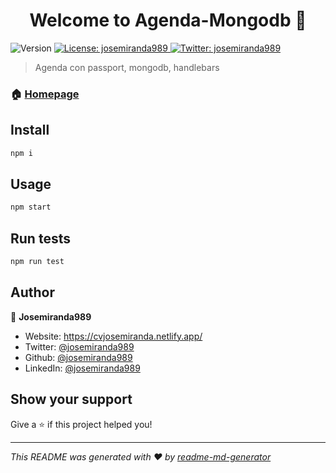 <h1 align="center">Welcome to Agenda-Mongodb 👋</h1>
<p>
  <img alt="Version" src="https://img.shields.io/badge/version-1.0.0-blue.svg?cacheSeconds=2592000" />
  <a href="#" target="_blank">
    <img alt="License: josemiranda989" src="https://img.shields.io/badge/License-josemiranda989-yellow.svg" />
  </a>
  <a href="https://twitter.com/josemiranda989" target="_blank">
    <img alt="Twitter: josemiranda989" src="https://img.shields.io/twitter/follow/josemiranda989.svg?style=social" />
  </a>
</p>

> Agenda con passport, mongodb, handlebars

### 🏠 [Homepage](http://agenda-mongodb.heroku.com)

## Install

```sh
npm i
```

## Usage

```sh
npm start
```

## Run tests

```sh
npm run test
```

## Author

👤 **Josemiranda989**

* Website: https://cvjosemiranda.netlify.app/
* Twitter: [@josemiranda989](https://twitter.com/josemiranda989)
* Github: [@josemiranda989](https://github.com/josemiranda989)
* LinkedIn: [@josemiranda989](https://linkedin.com/in/josemiranda989)

## Show your support

Give a ⭐️ if this project helped you!

***
_This README was generated with ❤️ by [readme-md-generator](https://github.com/kefranabg/readme-md-generator)_